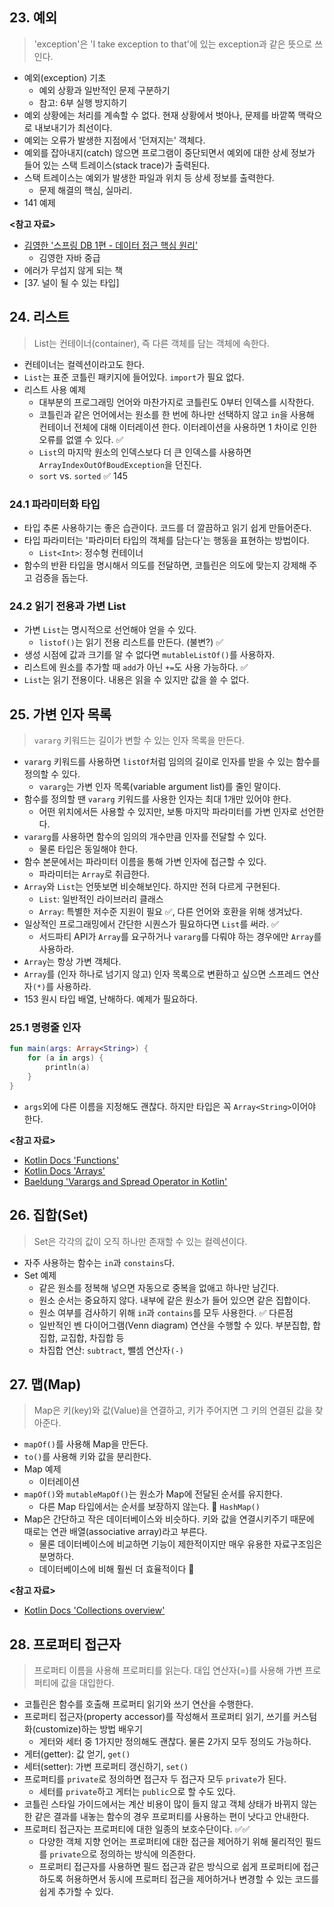 ## 23. 예외

> 'exception'은 'I take exception to that'에 있는 exception과 같은 뜻으로 쓰인다.

- 예외(exception) 기초
    - 예외 상황과 일반적인 문제 구분하기
    - 참고: 6부 실행 방지하기
- 예외 상황에는 처리를 계속할 수 없다. 현재 상황에서 벗아나, 문제를 바깥쪽 맥락으로 내보내기가 최선이다.
- 예외는 오류가 발생한 지점에서 '던져지는' 객체다.
- 예외를 잡아내지(catch) 않으면 프로그램이 중단되면서 예외에 대한 상세 정보가 들어 있는 스택 트레이스(stack trace)가 출력된다.
- 스택 트레이스는 예외가 발생한 파일과 위치 등 상세 정보를 출력한다.
    - 문제 해결의 핵심, 실마리.
- 141 예제

**<참고 자료>**

- [김영한  '스프링 DB 1편 - 데이터 접근 핵심 원리'](https://inf.run/AomUA)
    - 김영한 자바 중급
- 에러가 무섭지 않게 되는 책
- [37. 널이 될 수 있는 타입]

## 24. 리스트

> List는 컨테이너(container), 즉 다른 객체를 담는 객체에 속한다.

- 컨테이너는 컬렉션이라고도 한다.
- `List`는 표준 코틀린 패키지에 들어있다. `import`가 필요 없다.
- 리스트 사용 예제
    - 대부분의 프로그래밍 언어와 마찬가지로 코틀린도 0부터 인덱스를 시작한다.
    - 코틀린과 같은 언어에서는 원소를 한 번에 하나만 선택하지 않고 `in`을 사용해 컨테이너 전체에 대해 이터레이션 한다. 이터레이션을 사용하면 1 차이로 인한 오류를 없앨 수 있다. ✅
    - `List`의 마지막 원소의 인덱스보다 더 큰 인덱스를 사용하면 `ArrayIndexOutOfBoudException`을 던진다.
    - `sort` vs. `sorted` ✅ 145

### 24.1 파라미터화 타입

- 타입 추론 사용하기는 좋은 습관이다. 코드를 더 깔끔하고 읽기 쉽게 만들어준다.
- 타입 파라미터는 '파라미터 타입의 객체를 담는다'는 행동을 표현하는 방법이다.
    - `List<Int>`: 정수형 컨테이너
- 함수의 반환 타입을 명시해서 의도를 전달하면, 코틀린은 의도에 맞는지 강제해 주고 검증을 돕는다.

### 24.2 읽기 전용과 가변 List

- 가변 `List`는 명시적으로 선언해야 얻을 수 있다.
    - `listof()`는 읽기 전용 리스트를 만든다. (불변?) ✅
- 생성 시점에 값과 크기를 알 수 없다면 `mutableListOf()`를 사용하자.
- 리스트에 원소를 추가할 때 `add`가 아닌 `+=`도 사용 가능하다. ✅
- `List`는 읽기 전용이다. 내용은 읽을 수 있지만 값을 쓸 수 없다.

## 25. 가변 인자 목록

> `vararg` 키워드는 길이가 변할 수 있는 인자 목록을 만든다.

- `vararg` 키워드를 사용하면 `listOf`처럼 임의의 길이로 인자를 받을 수 있는 함수를 정의할 수 있다.
    - `vararg`는 가변 인자 목록(variable argument list)를 줄인 말이다.
- 함수를 정의할 땐 `vararg` 키워드를 사용한 인자는 최대 1개만 있어야 한다.
    - 어떤 위치에서든 사용할 수 있지만, 보통 마지막 파라미터를 가변 인자로 선언한다.
- `vararg`를 사용하면 함수의 임의의 개수만큼 인자를 전달할 수 있다.
    - 물론 타입은 동일해야 한다.
- 함수 본문에서는 파라미터 이름을 통해 가변 인자에 접근할 수 있다.
    - 파라미터는 `Array`로 취급한다.
- `Array`와 `List`는 언뜻보면 비슷해보인다. 하지만 전혀 다르게 구현된다.
    - `List`: 일반적인 라이브러리 클래스
    - `Array`: 특별한 저수준 지원이 필요 ✅, 다른 언어와 호환을 위해 생겨났다.
- 일상적인 프로그래밍에서 간단한 시퀀스가 필요하다면 `List`를 써라. ✅
    - 서드파티 API가 `Array`를 요구하거나 `vararg`를 다뤄야 하는 경우에만 `Array`를 사용하라.
- `Array`는 항상 가변 객체다.
- `Array`를 (인자 하나로 넘기지 않고) 인자 목록으로 변환하고 싶으면 스프레드 연산자`(*)`를 사용하라.
- 153 원시 타입 배열, 난해하다. 예제가 필요하다.

### 25.1 명령줄 인자

```kotlin
fun main(args: Array<String>) {
    for (a in args) {
        println(a)
    }
}
```

- `args`외에 다른 이름을 지정해도 괜찮다. 하지만 타입은 꼭 `Array<String>`이어야 한다.

**<참고 자료>**

- [Kotlin Docs 'Functions'](https://kotlinlang.org/docs/functions.html)
- [Kotlin Docs 'Arrays'](https://kotlinlang.org/docs/arrays.html)
- [Baeldung 'Varargs and Spread Operator in Kotlin'](https://www.baeldung.com/kotlin/varargs-spread-operator)

## 26. 집합(Set)

> Set은 각각의 값이 오직 하나만 존재할 수 있는 컬렉션이다.

- 자주 사용하는 함수는 `in`과 `constains`다.
- Set 예제
    - 같은 원소를 정복해 넣으면 자동으로 중복을 없애고 하나만 남긴다.
    - 원소 순서는 중요하지 않다. 내부에 같은 원소가 들어 있으면 같은 집합이다.
    - 원소 여부를 검사하기 위해 `in`과 `contains`를 모두 사용한다. ✅ 다른점
    - 일반적인 벤 다이어그램(Venn diagram) 연산을 수행할 수 있다. 부분집합, 합집합, 교집합, 차집합 등
    - 차집합 연산: `subtract`, 뺄셈 연산자`(-)`

## 27. 맵(Map)

> Map은 키(key)와 값(Value)을 연결하고, 키가 주어지면 그 키의 연결된 값을 찾아준다.

- `mapOf()`를 사용해 Map을 만든다.
- `to()`를 사용해 키와 값을 분리한다.
- Map 예제
    - 이터레이션
- `mapOf()`와 `mutableMapOf()`는 원소가 Map에 전달된 순서를 유지한다.
    - 다른 Map 타입에서는 순서를 보장하지 않는다. 💬 `HashMap()`
- Map은 간단하고 작은 데이터베이스와 비슷하다. 키와 값을 연결시키주기 때문에 때로는 연관 배열(associative array)라고 부른다.
    - 물론 데이터베이스에 비교하면 기능이 제한적이지만 매우 유용한 자료구조임은 분명하다.
    - 데이터베이스에 비해 훨씬 더 효율적이다 💬

**<참고 자료>**

- [Kotlin Docs 'Collections overview﻿'](https://kotlinlang.org/docs/collections-overview.html)

## 28. 프로퍼티 접근자

> 프로퍼티 이름을 사용해 프로퍼티를 읽는다. 대입 연산자(=)를 사용해 가변 프로퍼티에 값을 대입한다.

- 코틀린은 함수를 호출해 프로퍼티 읽기와 쓰기 연산을 수행한다.
- 프로퍼티 접근자(property accessor)를 작성해서 프로퍼티 읽기, 쓰기를 커스텀화(customize)하는 방법 배우기
    - 게터와 세터 중 1가지만 정의해도 괜찮다. 물론 2가지 모두 정의도 가능하다.
- 게터(getter): 값 얻기, `get()`
- 세터(setter): 가변 프로퍼티 갱신하기, `set()`
- 프로퍼티를 `private`로 정의하면 접근자 두 접근자 모두 `private`가 된다.
    - 세터를 `private`하고 게터는 `public`으로 할 수도 있다.
- 코틀린 스타일 가이드에서는 계산 비용이 많이 들지 않고 객체 상태가 바뀌지 않는 한 같은 결과를 내놓는 함수의 경우 프로퍼티를 사용하는 편이 낫다고 안내한다.
- 프로퍼티 접근자는 프로퍼티에 대한 일종의 보호수단이다. ✅✅
    - 다양한 객체 지향 언어는 프로퍼티에 대한 접근을 제어하기 위해 물리적인 필드를 `private`으로 정의하는 방식에 의존한다.
    - 프로퍼티 접근자를 사용하면 필드 접근과 같은 방식으로 쉽게 프로퍼티에 접근하도록 허용하면서 동시에 프로퍼티 접근을 제어하거나 변경할 수 있는 코드를 쉽게 추가할 수 있다.
